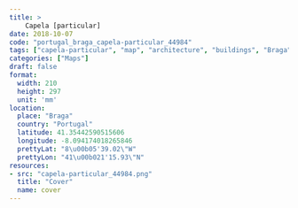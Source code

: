 ```yaml
---
title: > 
    Capela [particular]
date: 2018-10-07
code: "portugal_braga_capela-particular_44984"
tags: ["capela-particular", "map", "architecture", "buildings", "Braga", "Portugal"]
categories: ["Maps"]
draft: false
format:
  width: 210
  height: 297
  unit: 'mm'
location:
  place: "Braga"
  country: "Portugal"
  latitude: 41.35442590515606
  longitude: -8.094174018265846
  prettyLat: "8\u00b05'39.02\"W"
  prettyLon: "41\u00b021'15.93\"N"
resources:
- src: "capela-particular_44984.png"
  title: "Cover"
  name: cover
---
```


